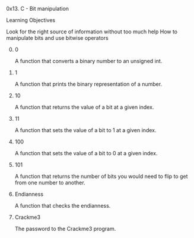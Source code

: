 0x13. C - Bit manipulation

Learning Objectives

   Look for the right source of information without too much help
    How to manipulate bits and use bitwise operators

0. 0

    A function that converts a binary number to an unsigned int.

1. 1

    A function that prints the binary representation of a number.

2. 10

    A function that returns the value of a bit at a given index.

3. 11

    A function that sets the value of a bit to 1 at a given index.

4. 100

    A function that sets the value of a bit to 0 at a given index.

5. 101

    A function that returns the number of bits you would need to flip to get from one number to another.

6. Endianness

    A function that checks the endianness.

7. Crackme3

    The password to the Crackme3 program.

